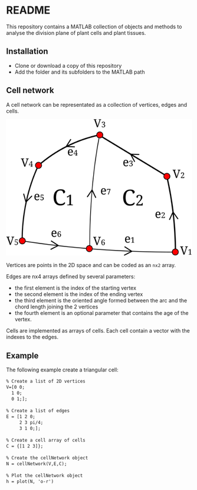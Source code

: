 # README

This repository contains a MATLAB collection of objects and methods to analyse
the division plane of plant cells and plant tissues.

## Installation

- Clone or download a copy of this repository
- Add the folder and its subfolders to the MATLAB path

## Cell network

A cell network can be representated as a collection of vertices, edges and cells.

![cell network](celldescription.svg)

Vertices are points in the 2D space and can be coded as an `nx2` array.

Edges are nx4 arrays defined by several parameters:

- the first element is the index of the starting vertex
- the second element is the index of the ending vertex
- the third element is the oriented angle formed between the arc and the chord length joining the 2 vertices
- the fourth element is an optional parameter that contains the age of the vertex.

Cells are implemented as arrays of cells. Each cell contain a vector with the indexes to the edges.

## Example

The following example create a triangular cell:

    % Create a list of 2D vertices
    V=[0 0;
      1 0;
      0 1;];

    % Create a list of edges
    E = [1 2 0;
         2 3 pi/4;
         3 1 0;];

    % Create a cell array of cells
    C = {[1 2 3]};

    % Create the cellNetwork object
    N = cellNetwork(V,E,C);

    % Plot the cellNetwork object
    h = plot(N, 'o-r')
